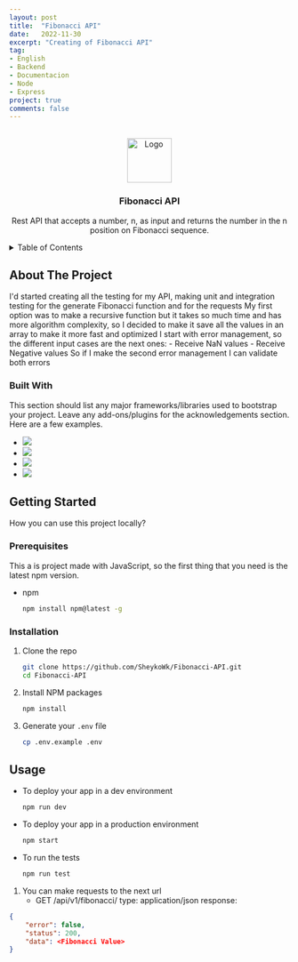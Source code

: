 ```yaml
---
layout: post
title:  "Fibonacci API"
date:   2022-11-30
excerpt: "Creating of Fibonacci API"
tag:
- English 
- Backend
- Documentacion
- Node
- Express
project: true
comments: false
---
```

<!-- PROJECT LOGO -->
<br />
<div align="center">
  <a href="https://github.com/SheykoWk/Fibonacci-API">
    <img src="https://i.imgur.com/TK4rqUU.png" alt="Logo" width="80px" height="80px">
  </a>

  <h3 align="center">Fibonacci API</h3>

  <p align="center">
    Rest API that accepts a number, n, as input and returns the number in the n position on Fibonacci sequence.
  </p>
</div>



<!-- TABLE OF CONTENTS -->
<details>
  <summary>Table of Contents</summary>
  <ol>
    <li>
      <a href="#about-the-project">About The Project Solution</a>
      <ul>
        <li><a href="#built-with">Built With</a></li>
      </ul>
    </li>
    <li>
      <a href="#getting-started">Getting Started</a>
      <ul>
        <li><a href="#prerequisites">Prerequisites</a></li>
        <li><a href="#installation">Installation</a></li>
      </ul>
    </li>
    <li><a href="#usage">Usage</a></li>
  </ol>
</details>



<!-- ABOUT THE PROJECT -->
## About The Project

I'd started creating all the testing for my API, making unit and integration testing for the generate Fibonacci function and for the requests
My first option was to make a recursive function but it takes so much time and has more algorithm complexity, so I decided to make it save all the values in an array to make it more fast and optimized
I start with error management, so the different input cases are the next ones:
    - Receive NaN values
    - Receive Negative values
So if I make the second error management I can validate both errors




### Built With

This section should list any major frameworks/libraries used to bootstrap your project. Leave any add-ons/plugins for the acknowledgements section. Here are a few examples.

* <img src="https://img.shields.io/badge/JavaScript-323330?style=for-the-badge&logo=javascript&logoColor=F7DF1E" /> 
* <img src="https://img.shields.io/badge/Express%20js-000000?style=for-the-badge&logo=express&logoColor=white"/>   
* <img src="https://img.shields.io/badge/Mocha-8D6748?style=for-the-badge&logo=Mocha&logoColor=white" />   
* <img src="https://img.shields.io/badge/chai-A30701?style=for-the-badge&logo=chai&logoColor=white" />  




<!-- GETTING STARTED -->
## Getting Started

How you can use this project locally?

### Prerequisites

This a is project made with JavaScript, so the first thing that you need is the latest npm version.
* npm
  ```sh
  npm install npm@latest -g
  ```

### Installation


1. Clone the repo
   ```sh
   git clone https://github.com/SheykoWk/Fibonacci-API.git
   cd Fibonacci-API
   ```
2. Install NPM packages
   ```sh
   npm install
   ```
3. Generate your `.env` file
   ```sh
   cp .env.example .env
   ```




<!-- USAGE EXAMPLES -->
## Usage

* To deploy your app in a dev environment
   ```sh
   npm run dev
   ```
* To deploy your app in a production environment
   ```sh
   npm start
   ```
* To run the tests
   ```sh
   npm run test
   ```

1. You can make requests to the next url
    - GET /api/v1/fibonacci/<Number> type: application/json
        response: 
```json
{
    "error": false,
    "status": 200,
    "data": <Fibonacci Value>
}
```







